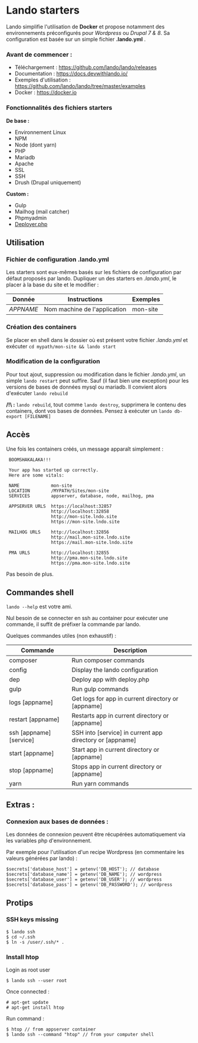 # Lando starters
Lando simplifie l'utilisation de **Docker** et propose notamment des environnements préconfigurés pour *Wordpress* ou *Drupal 7 & 8*. Sa configuration est basée sur un simple fichier **.lando.yml** .

### Avant de commencer :

 - Téléchargement : https://github.com/lando/lando/releases
 - Documentation : https://docs.devwithlando.io/
 - Exemples d'utilisation : https://github.com/lando/lando/tree/master/examples
 - Docker : https://docker.io

### Fonctionnalités des fichiers starters

**De base :**
- Environnement Linux
- NPM
- Node (dont yarn)
- PHP
- Mariadb
- Apache
- SSL
- SSH
- Drush (Drupal uniquement)

**Custom :** 
 - Gulp
 - Mailhog (mail catcher)
 - Phpmyadmin
 - [Deployer.php](https://deployer.org/) 

## Utilisation

###  Fichier de configuration .lando.yml 

Les starters sont eux-mêmes basés sur les fichiers de configuration par défaut proposés par lando.
Dupliquer un des starters en *.lando.yml*, le placer à la base du site et le modifier :


| Donnée | Instructions | Exemples |
|--|--|--|
| *APPNAME* | Nom machine de l'application | mon-site

### Création des containers

Se placer en shell dans le dossier où est présent votre fichier *.lando.yml* et exécuter  `cd mypath/mon-site && lando start`

### Modification de la configuration

Pour tout ajout, suppression ou modification dans le fichier *.lando.yml*, un simple `lando restart` peut suffire.
Sauf (il faut bien une exception) pour les versions de bases de données mysql ou mariadb. Il convient alors d'exécuter `lando rebuild`

**/!\ :** `lando rebuild`, tout comme `lando destroy`, supprimera le contenu des containers, dont vos bases de données. Pensez à exécuter un `lando db-export [FILENAME]`

## Accès

Une fois les containers créés, un message apparaît simplement :

``` 
 BOOMSHAKALAKA!!!

 Your app has started up correctly.
 Here are some vitals:

 NAME            mon-site                                                
 LOCATION        /MYPATH/Sites/mon-site 
 SERVICES        appserver, database, node, mailhog, pma                        
                                                                            
 APPSERVER URLS  https://localhost:32857                                        
                 http://localhost:32858                                         
                 http://mon-site.lndo.site                               
                 https://mon-site.lndo.site                              
                                                                                             
 MAILHOG URLS    http://localhost:32856                                         
                 http://mail.mon-site.lndo.site                          
                 https://mail.mon-site.lndo.site                         
                                                                              
 PMA URLS        http://localhost:32855                                         
                 http://pma.mon-site.lndo.site                           
                 https://pma.mon-site.lndo.site    
```
Pas besoin de plus.

## Commandes shell

`lando --help` est votre ami.

Nul besoin de se connecter en ssh au container pour exécuter une commande, il suffit de préfixer la commande par lando.

Quelques commandes utiles  (non exhaustif) :



|Commande | Description |
|--|--|
| composer                | Run composer commands |
| config                  | Display the lando configuration |
| dep                     | Deploy app with deploy.php |
| gulp                    | Run gulp commands |
| logs [appname]          | Get logs for app in current directory or [appname] |
| restart [appname]       | Restarts app in current directory or [appname] |
| ssh [appname] [service] | SSH into [service] in current app directory or [appname] |
| start [appname]         | Start app in current directory or [appname] |
| stop [appname]          | Stops app in current directory or [appname] |
| yarn                    | Run yarn commands |

## Extras :

### Connexion aux bases de données :

Les données de connexion peuvent être récupérées automatiquement via les variables php d'environnement.

Par exemple pour l'utilisation  d'un recipe Wordpress (en commentaire les valeurs générées par lando) :

```
$secrets['database_host'] = getenv('DB_HOST'); // database
$secrets['database_name'] = getenv('DB_NAME'); // wordpress
$secrets['database_user'] = getenv('DB_USER'); // wordpress
$secrets['database_pass'] = getenv('DB_PASSWORD'); // wordpress
```
## Protips

### SSH keys missing

```
$ lando ssh
$ cd ~/.ssh
$ ln -s /user/.ssh/* .
```

### Install htop

Login as root user
```
$ lando ssh --user root
```

Once connected :
```
# apt-get update
# apt-get install htop
```

Run command :

```
$ htop // from appserver container
$ lando ssh --command "htop" // from your computer shell
```